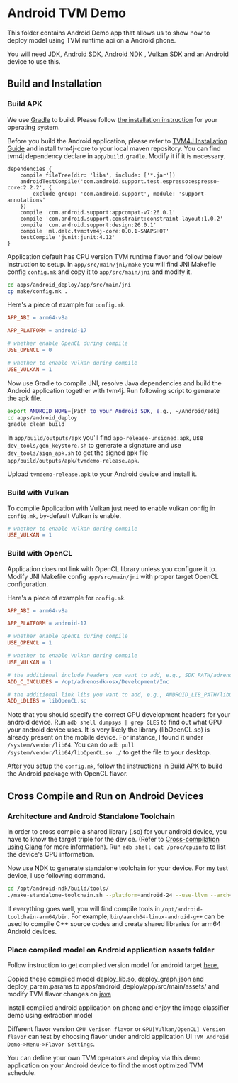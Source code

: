 # Android TVM Demo

This folder contains Android Demo app that allows us to show how to deploy model using TVM runtime api on a Android phone.

You will need [JDK](http://www.oracle.com/technetwork/java/javase/downloads/jdk8-downloads-2133151.html), [Android SDK](https://developer.android.com/studio/index.html), [Android NDK](https://developer.android.com/ndk) , [Vulkan SDK](https://github.com/ARM-software/vulkan-sdk) and an Android device to use this.

## Build and Installation

### Build APK

We use [Gradle](https://gradle.org) to build. Please follow [the installation instruction](https://gradle.org/install) for your operating system.

Before you build the Android application, please refer to [TVM4J Installation Guide](https://github.com/dmlc/tvm/blob/master/jvm/README.md) and install tvm4j-core to your local maven repository. You can find tvm4j dependency declare in `app/build.gradle`. Modify it if it is necessary.

```
dependencies {
    compile fileTree(dir: 'libs', include: ['*.jar'])
    androidTestCompile('com.android.support.test.espresso:espresso-core:2.2.2', {
        exclude group: 'com.android.support', module: 'support-annotations'
    })
    compile 'com.android.support:appcompat-v7:26.0.1'
    compile 'com.android.support.constraint:constraint-layout:1.0.2'
    compile 'com.android.support:design:26.0.1'
    compile 'ml.dmlc.tvm:tvm4j-core:0.0.1-SNAPSHOT'
    testCompile 'junit:junit:4.12'
}
```

Application default has CPU version TVM runtime flavor and follow below instruction to setup.
In `app/src/main/jni/make` you will find JNI Makefile config `config.mk` and copy it to `app/src/main/jni` and modify it.

```bash
cd apps/android_deploy/app/src/main/jni
cp make/config.mk .
```

Here's a piece of example for `config.mk`.

```makefile
APP_ABI = arm64-v8a

APP_PLATFORM = android-17

# whether enable OpenCL during compile
USE_OPENCL = 0

# whether to enable Vulkan during compile
USE_VULKAN = 1
```

Now use Gradle to compile JNI, resolve Java dependencies and build the Android application together with tvm4j. Run following script to generate the apk file.

```bash
export ANDROID_HOME=[Path to your Android SDK, e.g., ~/Android/sdk]
cd apps/android_deploy
gradle clean build
```

In `app/build/outputs/apk` you'll find `app-release-unsigned.apk`, use `dev_tools/gen_keystore.sh` to generate a signature and use `dev_tools/sign_apk.sh` to get the signed apk file `app/build/outputs/apk/tvmdemo-release.apk`.

Upload `tvmdemo-release.apk` to your Android device and install it.

### Build with Vulkan
To compile Application with Vulkan just need to enable vulkan config in `config.mk`, by-default Vulkan is enable.
```makefile
# whether to enable Vulkan during compile
USE_VULKAN = 1
```

### Build with OpenCL

Application does not link with OpenCL library unless you configure it to. Modify JNI Makefile config `app/src/main/jni` with proper target OpenCL configuration.

Here's a piece of example for `config.mk`.

```makefile
APP_ABI = arm64-v8a

APP_PLATFORM = android-17

# whether enable OpenCL during compile
USE_OPENCL = 1

# whether to enable Vulkan during compile
USE_VULKAN = 1

# the additional include headers you want to add, e.g., SDK_PATH/adrenosdk/Development/Inc
ADD_C_INCLUDES = /opt/adrenosdk-osx/Development/Inc

# the additional link libs you want to add, e.g., ANDROID_LIB_PATH/libOpenCL.so
ADD_LDLIBS = libOpenCL.so
```

Note that you should specify the correct GPU development headers for your android device. Run `adb shell dumpsys | grep GLES` to find out what GPU your android device uses. It is very likely the library (libOpenCL.so) is already present on the mobile device. For instance, I found it under `/system/vendor/lib64`. You can do `adb pull /system/vendor/lib64/libOpenCL.so ./` to get the file to your desktop.

After you setup the `config.mk`, follow the instructions in [Build APK](#buildapk) to build the Android package with OpenCL flavor.

## Cross Compile and Run on Android Devices

### Architecture and Android Standalone Toolchain

In order to cross compile a shared library (.so) for your android device, you have to know the target triple for the device. (Refer to [Cross-compilation using Clang](https://clang.llvm.org/docs/CrossCompilation.html) for more information). Run `adb shell cat /proc/cpuinfo` to list the device's CPU information.

Now use NDK to generate standalone toolchain for your device. For my test device, I use following command.

```bash
cd /opt/android-ndk/build/tools/
./make-standalone-toolchain.sh --platform=android-24 --use-llvm --arch=arm64 --install-dir=/opt/android-toolchain-arm64
```

If everything goes well, you will find compile tools in `/opt/android-toolchain-arm64/bin`. For example, `bin/aarch64-linux-android-g++` can be used to compile C++ source codes and create shared libraries for arm64 Android devices.

### Place compiled model on Android application assets folder

Follow instruction to get compiled version model for android target [here.](http://docs.tvm.ai/deploy/android.html)

Copied these compiled model deploy_lib.so, deploy_graph.json and deploy_param.params to apps/android_deploy/app/src/main/assets/ and modify TVM flavor changes on [java](https://github.com/dmlc/tvm/blob/master/apps/android_deploy/app/src/main/java/ml/dmlc/tvm/android/demo/MainActivity.java#L81)

Install compiled android application on phone and enjoy the image classifier demo using extraction model

Different flavor version `CPU Verison flavor` or `GPU[Vulkan/OpenCL] Version flavor` can test by choosing flavor under android application UI `TVM Android Demo->Menu->Flavor Settings`.

You can define your own TVM operators and deploy via this demo application on your Android device to find the most optimized TVM schedule.
